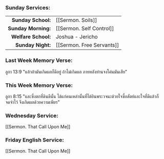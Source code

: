 ### Sunday Services:
| | |
| --:|:-- |
| **Sunday School:**  |  [[Sermon. Soils]]
| **Sunday Morning:** |  [[Sermon. Self Control]]
| **Welfare School:** |  Joshua - Jericho
| **Sunday Night:**   |  [[Sermon. Free Servants]]
### Last Week Memory Verse:
ลูกา 13:9 "แล้วถ้ามันเกิดผลก็ดีอยู่ ถ้าไม่เกิดผล ภายหลังท่านจงโค่นมันเสีย"
### This Week Memory Verse:
ลูกา 8:15 "และซึ่งตกที่ดินดีนั้น ได้แก่คนเหล่านั้นที่ได้ยินพระวจนะด้วยใจซื่อสัตย์และใจที่ดีแล้วก็จดจำไว้ จึงเกิดผลด้วยความเพียร"
### Wednesday Service:
[[Sermon. That Call Upon Me]]
### Friday English Service:
[[Sermon. That Call Upon Me]]